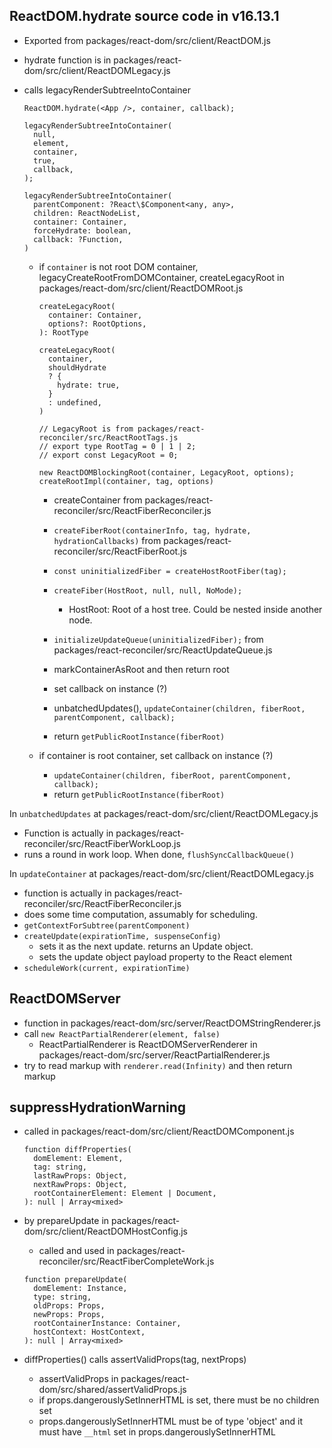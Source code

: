 ## ReactDOM.hydrate source code in v16.13.1

- Exported from packages/react-dom/src/client/ReactDOM.js
- hydrate function is in packages/react-dom/src/client/ReactDOMLegacy.js
- calls legacyRenderSubtreeIntoContainer

  ```
  ReactDOM.hydrate(<App />, container, callback);

  legacyRenderSubtreeIntoContainer(
    null,
    element,
    container,
    true,
    callback,
  );

  legacyRenderSubtreeIntoContainer(
    parentComponent: ?React\$Component<any, any>,
    children: ReactNodeList,
    container: Container,
    forceHydrate: boolean,
    callback: ?Function,
  )

  ```

  - if `container` is not root DOM container, legacyCreateRootFromDOMContainer, createLegacyRoot in packages/react-dom/src/client/ReactDOMRoot.js

    ```
    createLegacyRoot(
      container: Container,
      options?: RootOptions,
    ): RootType

    createLegacyRoot(
      container,
      shouldHydrate
      ? {
        hydrate: true,
      }
      : undefined,
    )

    // LegacyRoot is from packages/react-reconciler/src/ReactRootTags.js
    // export type RootTag = 0 | 1 | 2;
    // export const LegacyRoot = 0;

    new ReactDOMBlockingRoot(container, LegacyRoot, options);
    createRootImpl(container, tag, options)
    ```

    - createContainer from packages/react-reconciler/src/ReactFiberReconciler.js
    - `createFiberRoot(containerInfo, tag, hydrate, hydrationCallbacks)` from packages/react-reconciler/src/ReactFiberRoot.js
    - `const uninitializedFiber = createHostRootFiber(tag);`
    - `createFiber(HostRoot, null, null, NoMode); `
      - HostRoot: Root of a host tree. Could be nested inside another node.
    - `initializeUpdateQueue(uninitializedFiber);` from packages/react-reconciler/src/ReactUpdateQueue.js

    - markContainerAsRoot and then return root
    - set callback on instance (?)
    - unbatchedUpdates(), `updateContainer(children, fiberRoot, parentComponent, callback);`
    - return `getPublicRootInstance(fiberRoot)`

  - if container is root container, set callback on instance (?)
    - `updateContainer(children, fiberRoot, parentComponent, callback);`
    - return `getPublicRootInstance(fiberRoot)`

In `unbatchedUpdates` at packages/react-dom/src/client/ReactDOMLegacy.js

- Function is actually in packages/react-reconciler/src/ReactFiberWorkLoop.js
- runs a round in work loop. When done, `flushSyncCallbackQueue()`

In `updateContainer` at packages/react-dom/src/client/ReactDOMLegacy.js

- function is actually in packages/react-reconciler/src/ReactFiberReconciler.js
- does some time computation, assumably for scheduling.
- `getContextForSubtree(parentComponent)`
- `createUpdate(expirationTime, suspenseConfig)`
  - sets it as the next update. returns an Update object.
  - sets the update object payload property to the React element
- `scheduleWork(current, expirationTime)`

## ReactDOMServer

- function in packages/react-dom/src/server/ReactDOMStringRenderer.js
- call `new ReactPartialRenderer(element, false)`
  - ReactPartialRenderer is ReactDOMServerRenderer in packages/react-dom/src/server/ReactPartialRenderer.js
- try to read markup with `renderer.read(Infinity)` and then return markup

## suppressHydrationWarning

- called in packages/react-dom/src/client/ReactDOMComponent.js
  ```
  function diffProperties(
    domElement: Element,
    tag: string,
    lastRawProps: Object,
    nextRawProps: Object,
    rootContainerElement: Element | Document,
  ): null | Array<mixed>
  ```
- by prepareUpdate in packages/react-dom/src/client/ReactDOMHostConfig.js

  - called and used in packages/react-reconciler/src/ReactFiberCompleteWork.js

  ```
  function prepareUpdate(
    domElement: Instance,
    type: string,
    oldProps: Props,
    newProps: Props,
    rootContainerInstance: Container,
    hostContext: HostContext,
  ): null | Array<mixed>
  ```

- diffProperties() calls assertValidProps(tag, nextProps)
  - assertValidProps in packages/react-dom/src/shared/assertValidProps.js
  - if props.dangerouslySetInnerHTML is set, there must be no children set
  - props.dangerouslySetInnerHTML must be of type 'object' and it must have `__html` set in props.dangerouslySetInnerHTML
